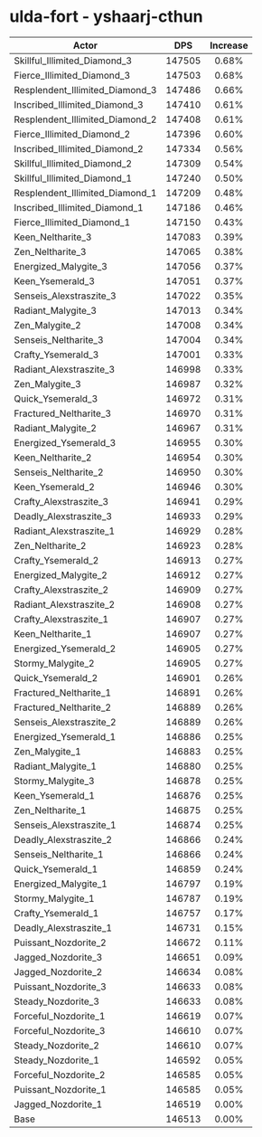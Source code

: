 # ulda-fort - yshaarj-cthun
| Actor | DPS | Increase |
|---|:---:|:---:|
|Skillful_Illimited_Diamond_3|147505|0.68%|
|Fierce_Illimited_Diamond_3|147503|0.68%|
|Resplendent_Illimited_Diamond_3|147486|0.66%|
|Inscribed_Illimited_Diamond_3|147410|0.61%|
|Resplendent_Illimited_Diamond_2|147408|0.61%|
|Fierce_Illimited_Diamond_2|147396|0.60%|
|Inscribed_Illimited_Diamond_2|147334|0.56%|
|Skillful_Illimited_Diamond_2|147309|0.54%|
|Skillful_Illimited_Diamond_1|147240|0.50%|
|Resplendent_Illimited_Diamond_1|147209|0.48%|
|Inscribed_Illimited_Diamond_1|147186|0.46%|
|Fierce_Illimited_Diamond_1|147150|0.43%|
|Keen_Neltharite_3|147083|0.39%|
|Zen_Neltharite_3|147065|0.38%|
|Energized_Malygite_3|147056|0.37%|
|Keen_Ysemerald_3|147051|0.37%|
|Senseis_Alexstraszite_3|147022|0.35%|
|Radiant_Malygite_3|147013|0.34%|
|Zen_Malygite_2|147008|0.34%|
|Senseis_Neltharite_3|147004|0.34%|
|Crafty_Ysemerald_3|147001|0.33%|
|Radiant_Alexstraszite_3|146998|0.33%|
|Zen_Malygite_3|146987|0.32%|
|Quick_Ysemerald_3|146972|0.31%|
|Fractured_Neltharite_3|146970|0.31%|
|Radiant_Malygite_2|146967|0.31%|
|Energized_Ysemerald_3|146955|0.30%|
|Keen_Neltharite_2|146954|0.30%|
|Senseis_Neltharite_2|146950|0.30%|
|Keen_Ysemerald_2|146946|0.30%|
|Crafty_Alexstraszite_3|146941|0.29%|
|Deadly_Alexstraszite_3|146933|0.29%|
|Radiant_Alexstraszite_1|146929|0.28%|
|Zen_Neltharite_2|146923|0.28%|
|Crafty_Ysemerald_2|146913|0.27%|
|Energized_Malygite_2|146912|0.27%|
|Crafty_Alexstraszite_2|146909|0.27%|
|Radiant_Alexstraszite_2|146908|0.27%|
|Crafty_Alexstraszite_1|146907|0.27%|
|Keen_Neltharite_1|146907|0.27%|
|Energized_Ysemerald_2|146905|0.27%|
|Stormy_Malygite_2|146905|0.27%|
|Quick_Ysemerald_2|146901|0.26%|
|Fractured_Neltharite_1|146891|0.26%|
|Fractured_Neltharite_2|146889|0.26%|
|Senseis_Alexstraszite_2|146889|0.26%|
|Energized_Ysemerald_1|146886|0.25%|
|Zen_Malygite_1|146883|0.25%|
|Radiant_Malygite_1|146880|0.25%|
|Stormy_Malygite_3|146878|0.25%|
|Keen_Ysemerald_1|146876|0.25%|
|Zen_Neltharite_1|146875|0.25%|
|Senseis_Alexstraszite_1|146874|0.25%|
|Deadly_Alexstraszite_2|146866|0.24%|
|Senseis_Neltharite_1|146866|0.24%|
|Quick_Ysemerald_1|146859|0.24%|
|Energized_Malygite_1|146797|0.19%|
|Stormy_Malygite_1|146787|0.19%|
|Crafty_Ysemerald_1|146757|0.17%|
|Deadly_Alexstraszite_1|146731|0.15%|
|Puissant_Nozdorite_2|146672|0.11%|
|Jagged_Nozdorite_3|146651|0.09%|
|Jagged_Nozdorite_2|146634|0.08%|
|Puissant_Nozdorite_3|146633|0.08%|
|Steady_Nozdorite_3|146633|0.08%|
|Forceful_Nozdorite_1|146619|0.07%|
|Forceful_Nozdorite_3|146610|0.07%|
|Steady_Nozdorite_2|146610|0.07%|
|Steady_Nozdorite_1|146592|0.05%|
|Forceful_Nozdorite_2|146585|0.05%|
|Puissant_Nozdorite_1|146585|0.05%|
|Jagged_Nozdorite_1|146519|0.00%|
|Base|146513|0.00%|
